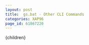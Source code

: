 ```yaml
---
layout: post
title:  gs.bat - Other CLI Commands
categories: XAP96
page_id: 61867220
---
```


{children}
